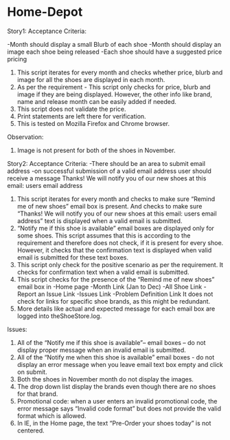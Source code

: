 # Home-Depot
Story1:
Acceptance Criteria:

-Month should display a small Blurb of each shoe
-Month should display an image each shoe being released
-Each shoe should have a suggested price pricing

1. This script iterates for every month and checks whether price, blurb and image for all the shoes are displayed in each month.
2. As per the requirement - This script only checks for price, blurb and image if they are being displayed. However, the other info like brand, name and release month can be easily added if needed.
3. This script does not validate the price.
4. Print statements are left there for verification.
5. This is tested on Mozilla Firefox and Chrome browser.

Observation:
1. Image is not present for both of the shoes in November.


Story2:
Acceptance Criteria:
-There should be an area to submit email address
-on successful submission of a valid email address user should receive a message Thanks! We will notify you of our new shoes at this email: users email address

1. This script iterates for every month and checks to make sure “Remind me of new shoes” email box is present. And checks to make sure “Thanks! We will notify you of our new shoes at this email: users email address” text is displayed when a valid email is submitted.
2. “Notify me if this shoe is available” email boxes are displayed only for some shoes. This script assumes that this is according to the requirement and therefore does not check, if it is present for every shoe. However, it checks that the confirmation text is displayed when valid email is submitted for these text boxes.
3. This script only check for the positive scenario as per the requirement. It checks for confirmation text when a valid email is submitted.
4. This script checks for the presence of the “Remind me of new shoes” email box in 
	-Home page
	-Month Link (Jan to Dec)
	-All Shoe Link
	-Report an Issue Link
	-Issues Link
	-Problem Definition Link
It does not check for links for specific shoe brands, as this might be redundant.
5. More details like actual and expected message for each email box are logged into theShoeStore.log.

Issues:
1. All of the “Notify me if this shoe is available”– email boxes – do not display proper message when an invalid email is submitted.
2. All of the “Notify me when this shoe is available” email boxes - do not display an error message when you leave email text box empty and click on submit.
3. Both the shoes in November month do not display the images.
4. The drop down list display the brands even though there are no shoes for that brand.
5. Promotional code: when a user enters an invalid promotional code, the error message says “Invalid code format” but does not provide the valid format which is allowed.
6. In IE, in the Home page, the text “Pre-Order your shoes today” is not centered. 

